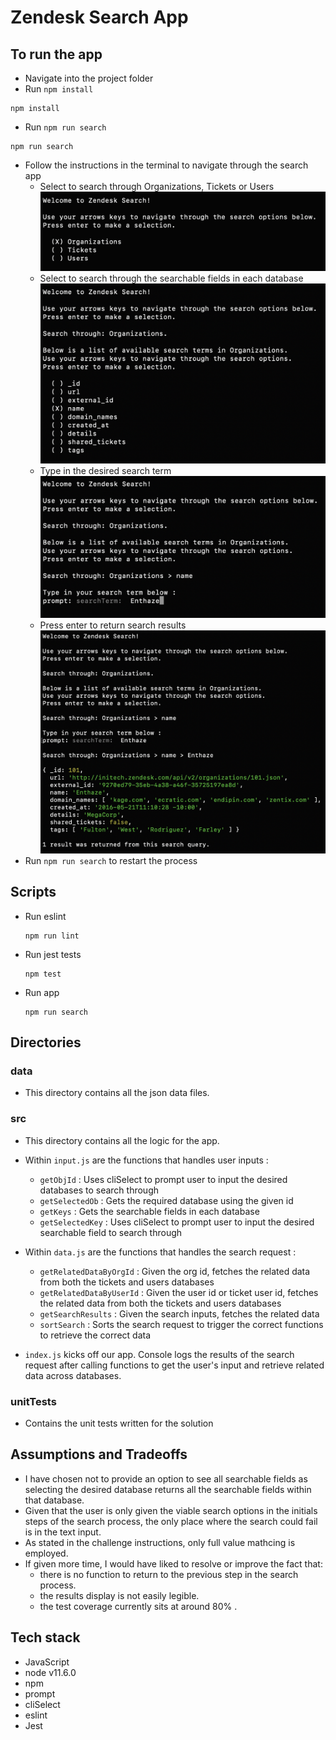 # Zendesk Search App
## To run the app
- Navigate into the project folder
- Run `npm install` 
  
```
npm install
```
- Run `npm run search` 
  
```
npm run search
```
- Follow the instructions in the terminal to navigate through the search app
    - Select to search through Organizations, Tickets or Users
![Step One](readMeImg/searchStepOne.png)
    - Select to search through the searchable fields in each database
![Step Two](readMeImg/searchStepTwo.png)
    - Type in the desired search term
![Step Three](readMeImg/searchStepThree.png)
    - Press enter to return search results
![Step Four](readMeImg/searchStepFour.png)
- Run `npm run search` to restart the process

## Scripts
- Run eslint
  ```
  npm run lint
  ```
- Run jest tests
  ```
  npm test
  ```
- Run app
  ```
  npm run search
  ```

## Directories 
### data
- This directory contains all the json data files. 

### src
- This directory contains all the logic for the app.
- Within `input.js` are the functions that handles user inputs :
  - `getObjId` : Uses cliSelect to prompt user to input the desired databases to search through
  - `getSelectedOb` : Gets the required database using the given id
  - `getKeys` : Gets the searchable fields in each database
  - `getSelectedKey` : Uses cliSelect to prompt user to input the desired searchable field to search through

- Within `data.js` are the functions that handles the search request : 
  - `getRelatedDataByOrgId` : Given the org id, fetches the related data from both the tickets and users databases 
  - `getRelatedDataByUserId` : Given the user id or ticket user id, fetches the related data from both the tickets and users databases
  - `getSearchResults` : Given the search inputs, fetches the related data
  - `sortSearch` : Sorts the search request to trigger the correct functions to retrieve the correct data
- `index.js` kicks off our app. Console logs the results of the search request  after calling functions to get the user's input and retrieve related data across databases. 
### unitTests
- Contains the unit tests written for the solution

## Assumptions and Tradeoffs
- I have chosen not to provide an option to see all searchable fields as selecting the desired database returns all the searchable fields within that database.
- Given that the user is only given the viable search options in the initials steps of the search process, the only place where the search could fail is in the text input. 
- As stated in the challenge instructions, only full value mathcing is employed.
- If given more time, I would have liked to resolve or improve the fact that:  
  - there is no function to return to the previous step in the search process.
  - the results display is not easily legible. 
  - the test coverage currently sits at around 80% .

## Tech stack
- JavaScript
- node v11.6.0
- npm
- prompt
- cliSelect
- eslint
- Jest